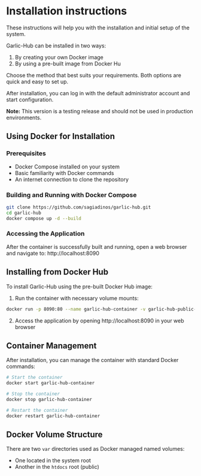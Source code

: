 # Installation instructions

These instructions will help you with the installation and initial setup of the system.

Garlic-Hub can be installed in two ways:

1. By creating your own Docker image
2. By using a pre-built image from Docker Hu

Choose the method that best suits your requirements. Both options are quick and easy to set up.

After installation, you can log in with the default administrator account and start configuration.

**Note:** This version is a testing release and should not be used in production environments.

## Using Docker for Installation

### Prerequisites
- Docker Compose installed on your system
- Basic familiarity with Docker commands
- An internet connection to clone the repository

### Building and Running with Docker Compose
```bash
git clone https://github.com/sagiadinos/garlic-hub.git
cd garlic-hub
docker compose up -d --build
```

### Accessing the Application
After the container is successfully built and running, open a web browser and navigate to:
http://localhost:8090

## Installing from Docker Hub

To install Garlic-Hub using the pre-built Docker Hub image:

1. Run the container with necessary volume mounts:
```bash
docker run -p 8090:80 --name garlic-hub-container -v garlic-hub-public-var:/var/www/public/var -v garlic-hub-var:/var/www/var sagiadinos/garlic-hub:latest
```
2. Access the application by opening http://localhost:8090 in your web browser

## Container Management

After installation, you can manage the container with standard Docker commands:
```bash
# Start the container
docker start garlic-hub-container

# Stop the container
docker stop garlic-hub-container

# Restart the container
docker restart garlic-hub-container
```

## Docker Volume Structure

There are two `var` directories used as Docker managed named volumes:
- One located in the system root
- Another in the `htdocs` root (public)
